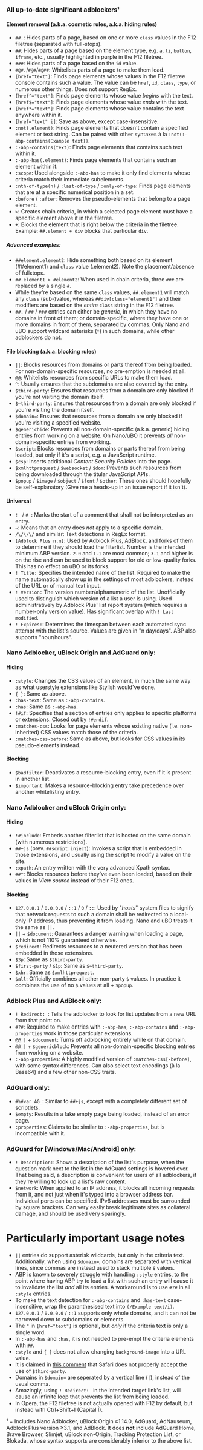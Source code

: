 ### All up-to-date significant adblockers¹

#### Element removal (a.k.a. cosmetic rules, a.k.a. hiding rules)
* `##.`: Hides parts of a page, based on one or more `class` values in the F12 filetree (separated with full-stops).
* `##`: Hides parts of a page based on the element type, e.g. `a`, `li`, `button`, `iframe`, etc., usually highlighted in purple in the F12 filetree.
* `###`: Hides parts of a page based on the `id` value.
* `#@#.`/`#@#`/`#@##`: Whitelists parts of a page to make them load.
* `[href="text"]`: Finds page elements whose values in the F12 filetree console contains such a value. The value can be `href`, `id`, `class`, `type`, or numerous other things. Does not support RegEx.
* `[href^="text"]`: Finds page elements whose value *begins* with the text.
* `[href$="text"]`: Finds page elements whose value *ends* with the text.
* `[href*="text"]`: Finds page elements whose value contains the text anywhere within it.
* `[href="text" i]`: Save as above, except case-insensitive.
* `:not(.element)`: Finds page elements that doesn't contain a specified element or text string. Can be paired with other syntaxes à la `:not(:-abp-contains(Example text))`.
* `:-abp-contains(text)`: Finds page elements that contains such text within it.
* `:-abp-has(.element)`: Finds page elements that contains such an element within it.
* `:scope`: Used alongside `:-abp-has` to make it only find elements whose criteria match their immediate subelements.
* `:nth-of-type(n)` / `:last-of-type` / `:only-of-type`: Finds page elements that are at a specific numerical position in a set.
* `:before` / `:after`: Removes the pseudo-elements that belong to a page element.
* `>`: Creates chain criteria, in which a selected page element must have a specific element above it in the filetree.
* `+`: Blocks the element that is right below the criteria in the filetree. Example: `##.element + div` blocks that particular `div`.

##### Advanced examples:
* `##element.element2`: Hide something both based on its element (##element1) and `class` value (.element2). Note the placement/absence of fullstops.
* `##.element1 > #element2`: When used in chain criteria, three `###` are replaced by a single `#`.
* While they're based on the same `class` values, `##.element1` will match any `class` (sub-)value, whereas `##div[class="element1"]` and their modifiers are based on the *entire* `class` string in the F12 filetree.
* `##.` / `##` / `###` entries can either be *generic*, in which they have no domains in front of them; or domain-specific, where they have one or more domains in front of them, separated by commas. Only Nano and uBO support wildcard asterisks (`*`) in such domains, while other adblockers do not.

#### File blocking (a.k.a. blocking rules)
* `||`: Blocks resources from domains or parts thereof from being loaded. For non-domain-specific resources, no pre-emption is needed at all.
* `@@`: Whitelists resources from specific URLs to make them load.
* `^`: Usually ensures that the subdomains are also covered by the entry.
* `$third-party`: Ensures that resources from a domain are only blocked if you're not visiting the domain itself.
* `$~third-party`: Ensures that resources from a domain are only blocked if you're visiting the domain itself.
* `$domain=`: Ensures that resources from a domain are only blocked if you're visiting a specified website.
* `$generichide`: Prevents all non-domain-specific (a.k.a. generic) hiding entries from working on a website. On Nano/uBO it prevents *all* non-domain-specific entries from working.
* `$script`: Blocks resources from domains or parts thereof from being loaded, but only if it's a script, e.g. a JavaScript runtime.
* `$csp`: Inserts additional *Content Security Policies* into the page.
* `$xmlhttprequest` / `$websocket` / `$dom`: Prevents such resources from being downloaded through the titular JavaScript APIs.
* `$popup` / `$image` / `$object` / `$font` / `$other`: These ones should hopefully be self-explanatory (Give me a heads-up in an issue report if it isn't).

#### Universal
* `! ` / `# `: Marks the start of a comment that shall not be interpreted as an entry.
* `~`: Means that an entry does *not* apply to a specific domain.
* `/\/\/\/` and similar: Text detections in RegEx format.
* `[Adblock Plus n.n]`: Used by Adblock Plus, AdBlock, and forks of them to determine if they should load the filterlist. Number is the intended minimum ABP version. `2.0` and `1.1` are most common; `3.1` and higher is on the rise and can be used to block support for old or low-quality forks. This has no effect on uBO or its forks.
* `! Title:` Specifies the intended name of the list. Required to make the name automatically show up in the settings of most adblockers, instead of the URL or of manual text input.
* `! Version:` The version number/alphanumeric of the list. Unofficially used to distinguish which version of a list a user is using. Used administratively by Adblock Plus' list report system (which requires a number-only version value). Has significant overlap with `! Last modified`.
* `! Expires:`: Determines the timespan between each automated sync attempt with the list's source. Values are given in "n day/days". ABP also supports "hour/hours".

### Nano Adblocker, uBlock Origin and AdGuard only:
#### Hiding
* `:style`: Changes the CSS values of an element, in much the same way as what userstyle extensions like Stylish would've done.
* `{ }`: Same as above.
* `:has-text`: Same as `:-abp-contains`.
* `:has`: Same as `:-abp-has`.
* `!#if`: Specifies that a section of entries only applies to specific platforms or extensions. Closed out by `!#endif`.
* `:matches-css`: Looks for page elements whose existing native (i.e. non-inherited) CSS values match those of the criteria.
* `:matches-css-before`: Same as above, but looks for CSS values in its pseudo-elements instead.
#### Blocking
* `$badfilter`: Deactivates a resource-blocking entry, even if it is present in another list.
* `$important`: Makes a resource-blocking entry take precedence over another whitelisting entry.

### Nano Adblocker and uBlock Origin only:
#### Hiding
* `!#include`: Embeds another filterlist that is hosted on the same domain (with numerous restrictions).
* `##+js` (prev. `##script:inject`): Invokes a script that is embedded in those extensions, and usually using the script to modify a value on the site.
* `:xpath`: An entry written with the very advanced Xpath syntax.
* `##^`: Blocks resources before they've even been loaded, based on their values in *View source* instead of their F12 ones.
#### Blocking
* `127.0.0.1` / `0.0.0.0` / `::1` / `0` / `::`: Used by "*hosts*" system files to signify that network requests to such a domain shall be redirected to a local-only IP address, thus preventing it from loading. Nano and uBO treats it the same as `||`.
* `||` + `$document`: Guarantees a danger warning when loading a page, which is not 110% guaranteed otherwise.
* `$redirect`: Redirects resources to a neutered version that has been embedded in those extensions.
* `$3p`: Same as `$third-party`.
* `$first-party` / `$1p`: Same as `$~third-party`.
* `$xhr`: Same as `$xmlhttprequest`.
* `$all`: Officially combines all other non-party `$` values. In practice it combines the use of no `$` values at all + `$popup`.

### Adblock Plus and AdBlock only:

* `! Redirect: `: Tells the adblocker to look for list updates from a new URL from that point on.
* `#?#`: Required to make entries with `:-abp-has`, `:-abp-contains` and `:-abp-properties` work in those particular extensions.
* `@@||` + `$document`: Turns off adblocking entirely while on that domain.
* `@@||` + `$genericblock`: Prevents all non-domain-specific blocking entries from working on a website.
* `:-abp-properties`: A highly modified version of `:matches-css[-before]`, with some syntax differences. Can also select text encodings (à la Base64) and a few other non-CSS traits.

### AdGuard only:

* `#%#var AG_`: Similar to `##+js`, except with a completely different set of scriptlets.
* `$empty`: Results in a fake empty page being loaded, instead of an error page.
* `:properties`: Claims to be similar to `:-abp-properties`, but is incompatible with it.

### AdGuard for [Windows/Mac/Android] only:

* `! Description:`: Shows a description of the list's purpose, when the question mark next to the list in the AdGuard settings is hovered over. That being said, a description is convenient for users of all adblockers, if they're willing to look up a list's raw content.
* `$network`: When applied to an IP address, it blocks all incoming requests from it, and not just when it's typed into a browser address bar. Individual ports can be specified. IPv6 addresses must be surrounded by square brackets. Can very easily break legitimate sites as collateral damage, and should be used very sparingly.

# Particularly important usage notes

* `||` entries do support asterisk wildcards, but only in the criteria text. Additionally, when using `$domain=`, domains are separated with vertical lines, since commas are instead used to stack multiple `$` values.
* ABP is known to severely struggle with handling `:style` entries, to the point where having ABP try to load a list with such an entry will cause it to invalidate the list *and* all its entries. A workaround is to use `#?#` in all `:style` entries.
* To make the text detection for `:-abp-contains` and `:has-text` case-insensitive, wrap the paranthesised text into `(/Example text/i)`.
* `127.0.0.1` / `0.0.0.0` / `::1` supports only whole domains, and it can not be narrowed down to subdomains or elements.
* The `"` in `[href="text"]` is optional, but *only* if the criteria text is only a single word.
* In `:-abp-has` and `:has`, it is not needed to pre-empt the criteria elements with `##`.
* `:style` and `{ }` does not allow changing `background-image` into a URL value.
* It is claimed in [this comment](https://github.com/DandelionSprout/adfilt/issues/7#issuecomment-481978609) that Safari does not properly accept the use of `$third-party`.
* Domains in `$domain=` are seperated by a vertical line (`|`), instead of the usual comma.
* Amazingly, using `! Redirect: ` in the intended target link's list, will cause an infinite loop that prevents the list from being loaded.
* In Opera, the F12 filetree is not actually opened with F12 by default, but instead with Ctrl+Shift+I (Capital İ).

¹ = Includes Nano Adblocker, uBlock Origin ≥1.14.0, AdGuard, AdNauseum, Adblock Plus version ≥3.1, and AdBlock. It does **not** include AdGuard Home, Brave Browser, Slimjet, uBlock non-Origin, Tracking Protection List, or Blokada, whose syntax supports are considerably inferior to the above list.
